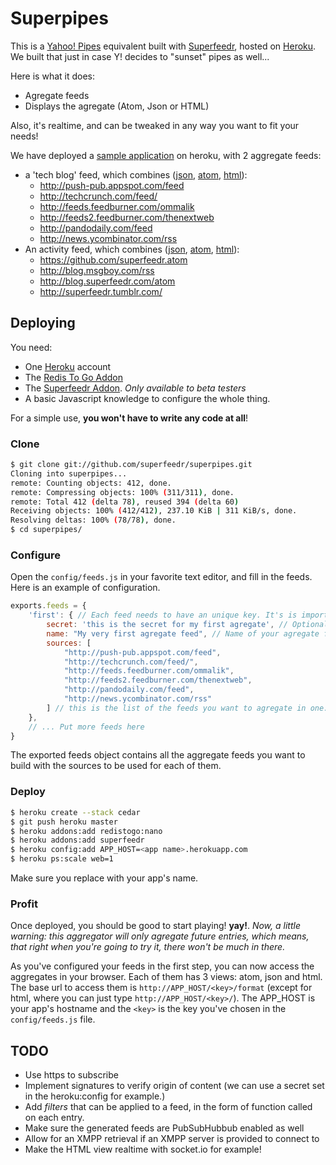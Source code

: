 # Superpipes

This is a [Yahoo! Pipes](http://pipes.yahoo.com/pipes/) equivalent built with [Superfeedr](http://superfeedr.com/), hosted on [Heroku](http://www.heroku.com/). We built that just in case Y! decides to "sunset" pipes as well...

Here is what it does:

* Agregate feeds
* Displays the agregate (Atom, Json or HTML)

Also, it's realtime, and can be tweaked in any way you want to fit your needs!

We have deployed a [sample application](http://radiant-window-5539.herokuapp.com/) on heroku, with 2 aggregate feeds:
* a 'tech blog' feed, which combines ([json](http://radiant-window-5539.herokuapp.com/first/json), [atom](http://radiant-window-5539.herokuapp.com/first/atom), [html](http://radiant-window-5539.herokuapp.com/first)):
    * http://push-pub.appspot.com/feed
    * http://techcrunch.com/feed/
    * http://feeds.feedburner.com/ommalik
    * http://feeds2.feedburner.com/thenextweb
    * http://pandodaily.com/feed
    * http://news.ycombinator.com/rss
* An activity feed, which combines ([json](http://radiant-window-5539.herokuapp.com/profiles/json), [atom](http://radiant-window-5539.herokuapp.com/profiles/atom), [html](http://radiant-window-5539.herokuapp.com/profiles)):
    * https://github.com/superfeedr.atom
    * http://blog.msgboy.com/rss
    * http://blog.superfeedr.com/atom
    * http://superfeedr.tumblr.com/    


## Deploying

You need:

* One [Heroku](http://www.heroku.com/) account
* The [Redis To Go Addon](https://addons.heroku.com/redistogo)
* The [Superfeedr Addon](https://addons.heroku.com/superfeedr). *Only available to beta testers*
* A basic Javascript knowledge to configure the whole thing.

For a simple use, **you won't have to write any code at all**!

### Clone

```bash
$ git clone git://github.com/superfeedr/superpipes.git
Cloning into superpipes...
remote: Counting objects: 412, done.
remote: Compressing objects: 100% (311/311), done.
remote: Total 412 (delta 78), reused 394 (delta 60)
Receiving objects: 100% (412/412), 237.10 KiB | 311 KiB/s, done.
Resolving deltas: 100% (78/78), done.
$ cd superpipes/
```
### Configure 

Open the `config/feeds.js` in your favorite text editor, and fill in the feeds.
Here is an example of configuration.

```javascript
exports.feeds = {
    'first': { // Each feed needs to have an unique key. It's is important as it will be used in the permalink for your feeds.
        secret: 'this is the secret for my first agregate', // Optional but you should put a random sentence here to make things secure.
        name: "My very first agregate feed", // Name of your agregate feed
        sources: [
            "http://push-pub.appspot.com/feed",
            "http://techcrunch.com/feed/",
            "http://feeds.feedburner.com/ommalik",
            "http://feeds2.feedburner.com/thenextweb",
            "http://pandodaily.com/feed",
            "http://news.ycombinator.com/rss"
        ] // this is the list of the feeds you want to agregate in one.
    },
    // ... Put more feeds here
}
```

The exported feeds object contains all the aggregate feeds you want to build with the sources to be used for each of them.

### Deploy

```bash
$ heroku create --stack cedar
$ git push heroku master
$ heroku addons:add redistogo:nano
$ heroku addons:add superfeedr
$ heroku config:add APP_HOST=<app name>.herokuapp.com 
$ heroku ps:scale web=1
```

Make sure you replace <app name> with your app's name.

### Profit

Once deployed, you should be good to start playing! **yay!**. 
*Now, a little warning: this aggregator will only agregate _future_ entries, which means, that right when you're going to try it, there won't be much in there.*

As you've configured your feeds in the first step, you can now access the aggregates in your browser. Each of them has 3 views: atom, json and html.
The base url to access them is `http://APP_HOST/<key>/format` (except for html, where you can just type `http://APP_HOST/<key>/`). The APP_HOST is your app's hostname and the `<key>` is the key you've chosen in the `config/feeds.js` file.

## TODO

* Use https to subscribe
* Implement signatures to verify origin of content (we can use a secret set in the heroku:config for example.)
* Add *filters* that can be applied to a feed, in the form of function called on each entry.
* Make sure the generated feeds are PubSubHubbub enabled as well
* Allow for an XMPP retrieval if an XMPP server is provided to connect to
* Make the HTML view realtime with socket.io for example!